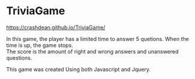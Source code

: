 # TriviaGame

https://crashdean.github.io/TriviaGame/

In this game, the player has a limited time to answer 5 quetions.   When the time is up, the game stops.   
The score is the  amount of right and wrong answers and unanswered questions.

This game was created Using both Javascript and Jquery.   
